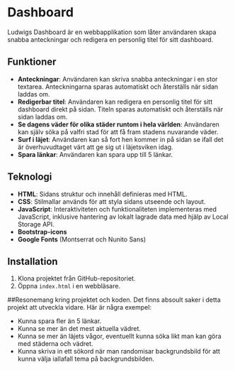 # Dashboard

Ludwigs Dashboard är en webbapplikation som låter användaren skapa snabba anteckningar och redigera en personlig titel för sitt dashboard.

## Funktioner

- **Anteckningar**: Användaren kan skriva snabba anteckningar i en stor textarea. Anteckningarna sparas automatiskt och återställs när sidan laddas om.
- **Redigerbar titel**: Användaren kan redigera en personlig titel för sitt dashboard direkt på sidan. Titeln sparas automatiskt och återställs när sidan laddas om.
-  **Se dagens väder för olika städer runtom i hela världen**: Användaren kan själv söka på valfri stad för att få fram stadens nuvarande väder.
-  **Surf i läjet**: Användaren kan så fort hen kommer in på sidan se ifall det är överhuvudtaget värt att ge sig ut i läjetsviken idag.
-  **Spara länkar**: Användaren kan spara upp till 5 länkar.

## Teknologi

- **HTML**: Sidans struktur och innehåll definieras med HTML.
- **CSS**: Stilmallar används för att styla sidans utseende och layout.
- **JavaScript**: Interaktiviteten och funktionaliteten implementeras med JavaScript, inklusive hantering av lokalt lagrade data med hjälp av Local Storage API.
- **Bootstrap-icons**
- **Google Fonts** (Montserrat och Nunito Sans)

## Installation

1. Klona projektet från GitHub-repositoriet.
2. Öppna `index.html` i en webbläsare.

##Resonemang kring projektet och koden.
Det finns absoult saker i detta projekt att utveckla vidare. Här är några exempel: 
- Kunna spara fler än 5 länkar.
- Kunna se mer än det mest aktuella vädret.
- Kunna se mer än läjets vågor, eventuellt kunna söka likt man kan göra med städerna och vädret.
- Kunna skriva in ett sökord när man randomisar backgrundsbild för att kunna välja iallafall tema på backgrundsbilden.


